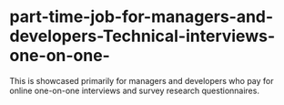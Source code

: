 # part-time-job-for-managers-and-developers-Technical-interviews-one-on-one-
This is showcased primarily for managers and developers who pay for online one-on-one interviews and survey research questionnaires.
